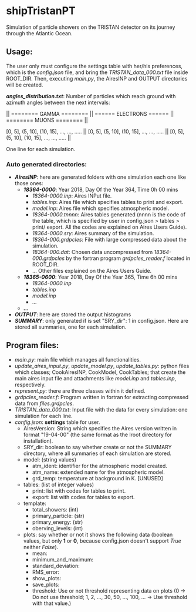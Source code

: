 # shipTristanPT
 Simulation of particle showers on the TRISTAN detector on its journey 
 through the Atlantic Ocean.
 
## Usage:
The user only must configure the settings table with her/his preferences, 
which is the *config.json* file, and bring the *TRISTAN_data_000.txt* file 
inside ROOT_DIR. Then, executing *main.py*, the AiresINP and OUTPUT directories 
will be created.

***angles_distribution.txt***: Number of particles which reach ground with 
azimuth angles between the next intervals:

|| ======== GAMMA ======== 
|| ====== ELECTRONS ====== 
|| ======== MUONS ======== ||

[0, 5], (5, 10], (10, 15], ..., ..., ..... ||
[0, 5], (5, 10], (10, 15], ..., ..., ..... ||
[0, 5], (5, 10], (10, 15], ..., ..., ..... ||

One line for each simulation.

### Auto generated directories:
- ***AiresINP***: here are generated folders with one simulation 
each one like those ones:
    + ***18364-0000***: Year 2018, Day Of the Year 364, Time 0h 00 mins
        * *18364-0000.inp*: Aires INPut file.
        * *tables.inp*: Aires file which specifies tables to print and export.
        * *model.inp*: Aires file which specifies atmospheric model.
        * *18364-0000.tnnnn*: Aires tables generated (nnnn is the code of the 
        table, which is specified by user in config.json > tables > print/ export.
        All the codes are explained on Aires Users Guide).
        * *18364-0000.sry*: Aires summary of the simulation.
        * *18364-000.grdpcles*: File with large compressed data about the simulation.
        * *18364-000.dat*: Chosen data uncompressed from *18364-000.grdpcles* by the 
        fortran program *grdpcles_reader.f* located in ROOT_DIR.
        * ... Other files explained on the Aires Users Guide.
    + ***18365-0600***: Year 2018, Day Of the Year 365, Time 6h 00 mins
        * *18364-0000.inp*
        * *tables.inp*
        * *model.inp*
        * *...*
    + ***...***
- ***OUTPUT***: here are stored the output histograms
- ***SUMMARY***: only generated if is set "SRY_dir": 1 in config.json. Here are stored 
all summaries, one for each simulation.

## Program files:
- *main.py*: main file which manages all functionalities.
- *update_aires_input.py*, *update_model.py*, *update_tables.py*: 
python files which classes; CookAiresINP, CookModel, CookTables; 
that create the main aires input file and attachments like 
*model.inp* and *tables.inp*, respectively.
- *represent.py*: there are three classes within it defined.
- *grdpcles_reader.f*: Program written in fortran for extracting compressed data 
from *files.grdpcles*.
- *TRISTAN_data_000.txt*: Input file with the data for every simulation: one
simulation for each line.
- *config.json*: **settings** table for user.
    + AiresVersion: String which specifies the Aires version written in format "19-04-00"
    (the same format as the Iroot directory for installation).
    + SRY_dir: boolean to say whether create or not the SUMMARY directory,
    where all summaries of each simulation are stored.
    + model: (string values)
        * atm_ident: identifier for the atmospheric model created.
        * atm_name: extended name for the atmospheric model.
        * grd_temp: temperature at background in K. [UNUSED]
    + tables: (list of integer values)
        * print: list with codes for tables to print.
        * export: list with codes for tables to export.
    + template:
        * total_showers: (int)
        * primary_particle: (str)
        * primary_energy: (str)
        * oberving_levels: (int)
    + plots: say whether or not it shows the following data (boolean 
    values, but only **1** or **0**, because config.json doesn't support 
    *True* neither *False*).
        * mean:
        * minimum_and_maximum:
        * standard_deviation:
        * RMS_error:
        * show_plots:
        * save_plots:
        * threshold: Use or not threshold representing data on plots
         (0 -> Do not use threshold; 1, 2, ..., 30, 50, ..., 100, ... 
         -> Use threshold with that value.)
